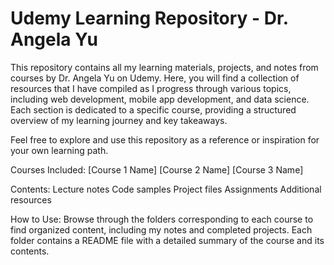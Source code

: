 # Udemy Learning Repository - Dr. Angela Yu
This repository contains all my learning materials, projects, and notes from courses by Dr. Angela Yu on Udemy. Here, you will find a collection of resources that I have compiled as I progress through various topics, including web development, mobile app development, and data science. Each section is dedicated to a specific course, providing a structured overview of my learning journey and key takeaways.

Feel free to explore and use this repository as a reference or inspiration for your own learning path.

Courses Included:
[Course 1 Name]
[Course 2 Name]
[Course 3 Name]

Contents:
Lecture notes
Code samples
Project files
Assignments
Additional resources

How to Use:
Browse through the folders corresponding to each course to find organized content, including my notes and completed projects. Each folder contains a README file with a detailed summary of the course and its contents.

